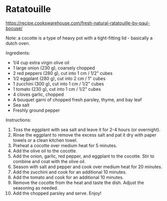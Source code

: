 # Ratatouille

https://recipe.cookswarehouse.com/fresh-natural-ratatouille-by-paul-bocuse/

Note: a cocotte is a type of heavy pot with a tight-fitting lid - basically a dutch oven.

Ingredients:

* 1/4 cup extra virgin olive oil
* 1 large onion (230 g), coarsely chopped
* 2 red peppers (280 g), cut into 1 cm / 1/2" cubes
* 1/2 eggplant (280 g), cut into 2 cm / 1" cubes
* 1 zucchini (300 g), cut into 1 cm / 1/2" cubes
* 1 tomato (230 g), cut into 1 cm / 1/2" cubes
* 4 cloves garlic, chopped
* A bouquet garni of chopped fresh parsley, thyme, and bay leaf
* Sea salt
* Freshly ground pepper

Instructions:

1. Toss the eggplant with sea salt and leave it for 2-4 hours (or overnight).
2. Rinse the eggplant to remove the excess salt and pat it dry with paper towels or a clean kitchen towel.
3. Preheat a cocotte over medium heat for 5 minutes.
4. Add the olive oil to the cocotte.
5. Add the onion, garlic, red pepper, and eggplant to the cocotte. Stir to combine and coat with the olive oil.
6. Season with salt and pepper and cook over medium heat for 20 minutes.
7. Add the zucchini and cook for an additional 10 minutes.
8. Add the tomato and cook for an additional 10 minutes.
9. Remove the cocotte from the heat and taste the dish. Adjust the seasoning as needed.
10. Add the chopped parsley and serve. Enjoy!